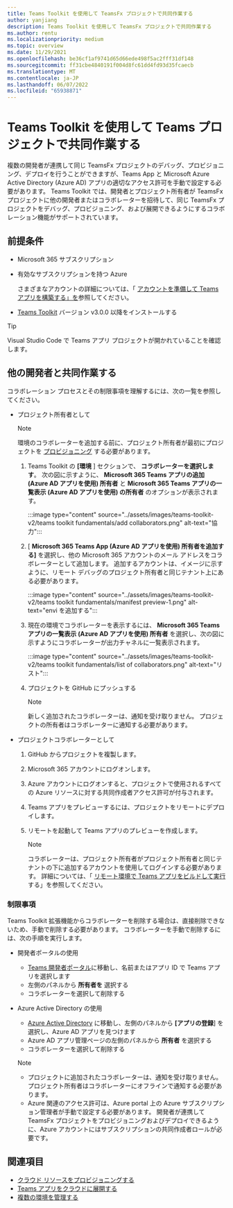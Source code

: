 ```yaml
---
title: Teams Toolkit を使用して TeamsFx プロジェクトで共同作業する
author: yanjiang
description: Teams Toolkit を使用して TeamsFx プロジェクトで共同作業する
ms.author: rentu
ms.localizationpriority: medium
ms.topic: overview
ms.date: 11/29/2021
ms.openlocfilehash: be36cf1af9741d65d66ede498f5ac2fff31df148
ms.sourcegitcommit: ff31cbe4840191f004d8fc61dd4fd93d35fcaecb
ms.translationtype: MT
ms.contentlocale: ja-JP
ms.lasthandoff: 06/07/2022
ms.locfileid: "65938871"
---
```

# <a name="collaborate-on-teams-project-using-teams-toolkit"></a>Teams Toolkit を使用して Teams プロジェクトで共同作業する

複数の開発者が連携して同じ TeamsFx プロジェクトのデバッグ、プロビジョニング、デプロイを行うことができますが、Teams App と Microsoft Azure Active Directory (Azure AD) アプリの適切なアクセス許可を手動で設定する必要があります。 Teams Toolkit では、開発者とプロジェクト所有者が TeamsFx プロジェクトに他の開発者またはコラボレーターを招待して、同じ TeamsFx プロジェクトをデバッグ、プロビジョニング、および展開できるようにするコラボレーション機能がサポートされています。

## <a name="prerequisites"></a>前提条件

* Microsoft 365 サブスクリプション
* 有効なサブスクリプションを持つ Azure
  
  さまざまなアカウントの詳細については、「 [アカウントを準備して Teams アプリを構築する」を](accounts.md)参照してください。

* [Teams Toolkit](https://marketplace.visualstudio.com/items?itemName=TeamsDevApp.ms-teams-vscode-extension) バージョン v3.0.0 以降をインストールする

> [!TIP]
> Visual Studio Code で Teams アプリ プロジェクトが開かれていることを確認します。

## <a name="collaborate-with-other-developers"></a>他の開発者と共同作業する

コラボレーション プロセスとその制限事項を理解するには、次の一覧を参照してください。

* プロジェクト所有者として

  > [!NOTE]
  > 環境のコラボレーターを追加する前に、プロジェクト所有者が最初にプロジェクトを [プロビジョニング](provision.md) する必要があります。

  1. Teams Toolkit の **[環境** ] セクションで、 **コラボレーターを選択します**。 次の図に示すように、 **Microsoft 365 Teams アプリの追加 (Azure AD アプリを使用) 所有者** と **Microsoft 365 Teams アプリの一覧表示 (Azure AD アプリを使用) の所有者** のオプションが表示されます。

     :::image type="content" source="../assets/images/teams-toolkit-v2/teams toolkit fundamentals/add collaborators.png" alt-text="協力":::

  2. [ **Microsoft 365 Teams App (Azure AD アプリを使用) 所有者を追加する]** を選択し、他の Microsoft 365 アカウントのメール アドレスをコラボレーターとして追加します。 追加するアカウントは、イメージに示すように、リモート デバッグのプロジェクト所有者と同じテナント上にある必要があります。

     :::image type="content" source="../assets/images/teams-toolkit-v2/teams toolkit fundamentals/manifest preview-1.png" alt-text="envi を追加する":::

  3. 現在の環境でコラボレーターを表示するには、 **Microsoft 365 Teams アプリの一覧表示 (Azure AD アプリを使用) 所有者** を選択し、次の図に示すようにコラボレーターが出力チャネルに一覧表示されます。

     :::image type="content" source="../assets/images/teams-toolkit-v2/teams toolkit fundamentals/list of collaborators.png" alt-text="リスト":::

  4. プロジェクトを GitHub にプッシュする

     > [!NOTE]
     > 新しく追加されたコラボレーターは、通知を受け取りません。 プロジェクトの所有者はコラボレーターに通知する必要があります。

* プロジェクトコラボレーターとして

  1. GitHub からプロジェクトを複製します。
  2. Microsoft 365 アカウントにログオンします。
  3. Azure アカウントにログオンすると、プロジェクトで使用されるすべての Azure リソースに対する共同作成者アクセス許可が付与されます。
  4. Teams アプリをプレビューするには、プロジェクトをリモートにデプロイします。
  5. リモートを起動して Teams アプリのプレビューを作成します。

     > [!NOTE]
     > コラボレーターは、プロジェクト所有者がプロジェクト所有者と同じテナントの下に追加するアカウントを使用してログインする必要があります。 詳細については、「 [リモート環境で Teams アプリをビルドして実行](/microsoftteams/platform/sbs-gs-javascript?tabs=vscode%2Cvsc%2Cviscode%2Cvcode&tutorial-step=3&branch)する」を参照してください。

### <a name="limitations"></a>制限事項

Teams Toolkit 拡張機能からコラボレーターを削除する場合は、直接削除できないため、手動で削除する必要があります。 コラボレーターを手動で削除するには、次の手順を実行します。

* 開発者ポータルの使用

  * [Teams 開発者ポータル](https://dev.teams.microsoft.com/home)に移動し、名前またはアプリ ID で Teams アプリを選択します
  * 左側のパネルから **所有者を** 選択する
  * コラボレーターを選択して削除する

* Azure Active Directory の使用

  * [Azure Active Directory](https://ms.portal.azure.com/#blade/Microsoft_AAD_IAM/ActiveDirectoryMenuBlade/RegisteredApps) に移動し、左側のパネルから **[アプリの登録**] を選択し、Azure AD アプリを見つけます
  * Azure AD アプリ管理ページの左側のパネルから **所有者** を選択する
  * コラボレーターを選択して削除する

   > [!NOTE]
   >
   > * プロジェクトに追加されたコラボレーターは、通知を受け取りません。 プロジェクト所有者はコラボレーターにオフラインで通知する必要があります。
   > * Azure 関連のアクセス許可は、Azure portal 上の Azure サブスクリプション管理者が手動で設定する必要があります。 開発者が連携して TeamsFx プロジェクトをプロビジョニングおよびデプロイできるように、Azure アカウントにはサブスクリプションの共同作成者ロールが必要です。

## <a name="see-also"></a>関連項目

* [クラウド リソースをプロビジョニングする](provision.md)
* [Teams アプリをクラウドに展開する](deploy.md)
* [複数の環境を管理する](TeamsFx-multi-env.md)
